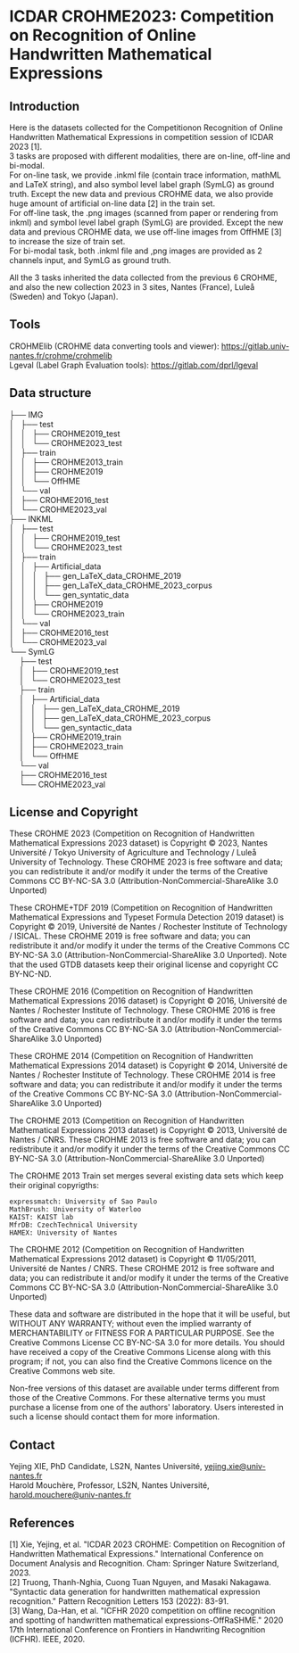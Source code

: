 # ICDAR CROHME2023: Competition on Recognition of Online Handwritten Mathematical Expressions
## Introduction
Here is the datasets collected for the Competitionon Recognition of Online Handwritten Mathematical Expressions in competition session of ICDAR 2023 [1].  
3 tasks are proposed with different modalities, there are on-line, off-line and bi-modal.  
For on-line task, we provide .inkml file (contain trace information, mathML and LaTeX string), and also symbol level label graph (SymLG) as ground truth. Except the new data and previous CROHME data, we also provide huge amount of artificial on-line data [2] in the train set.   
For off-line task, the .png images (scanned from paper or rendering from inkml) and symbol level label graph (SymLG) are provided. Except the new data and previous CROHME data, we use off-line images from OffHME [3] to increase the size of train set.  
For bi-modal task, both .inkml file and ,png images are provided as 2 channels input, and SymLG as ground truth.  

All the 3 tasks inherited the data collected from the previous 6 CROHME, and also the new collection 2023 in 3 sites, Nantes (France), Luleå (Sweden) and Tokyo (Japan).

## Tools 
CROHMElib (CROHME data converting tools and viewer): https://gitlab.univ-nantes.fr/crohme/crohmelib  
Lgeval (Label Graph Evaluation tools): https://gitlab.com/dprl/lgeval

## Data structure
├── IMG  
│   ├── test  
│   │   ├── CROHME2019_test   
│   │   └── CROHME2023_test  
│   ├── train  
│   │   ├── CROHME2013_train  
│   │   ├── CROHME2019  
│   │   └── OffHME  
│   └── val  
│       ├── CROHME2016_test  
│       └── CROHME2023_val  
├── INKML  
│   ├── test  
│   │   ├── CROHME2019_test  
│   │   └── CROHME2023_test  
│   ├── train  
│   │   ├── Artificial_data  
│   │   │   ├── gen_LaTeX_data_CROHME_2019  
│   │   │   ├── gen_LaTeX_data_CROHME_2023_corpus  
│   │   │   └── gen_syntatic_data  
│   │   ├── CROHME2019  
│   │   └── CROHME2023_train  
│   └── val  
│       ├── CROHME2016_test  
│       └── CROHME2023_val  
└── SymLG  
&ensp;&ensp;    ├── test  
&ensp;&ensp;    │   ├── CROHME2019_test  
&ensp;&ensp;     │   └── CROHME2023_test  
&ensp;&ensp;     ├── train  
&ensp;&ensp;     │   ├── Artificial_data  
&ensp;&ensp;     │   │   ├── gen_LaTeX_data_CROHME_2019  
&ensp;&ensp;     │   │   ├── gen_LaTeX_data_CROHME_2023_corpus  
&ensp;&ensp;     │   │   └── gen_syntactic_data  
&ensp;&ensp;    │   ├── CROHME2019_train  
&ensp;&ensp;     │   ├── CROHME2023_train  
&ensp;&ensp;     │   └── OffHME  
&ensp;&ensp;     └── val  
&ensp;&ensp;         ├── CROHME2016_test  
&ensp;&ensp;         └── CROHME2023_val  

## License and Copyright
These CROHME 2023 (Competition on Recognition of Handwritten Mathematical Expressions 2023 dataset) is Copyright © 2023, Nantes Université / Tokyo University of Agriculture and Technology / Luleå University of Technology. These CROHME 2023 is free software and data; you can redistribute it and/or modify it under the terms of the Creative Commons CC BY-NC-SA 3.0 (Attribution-NonCommercial-ShareAlike 3.0 Unported)

These CROHME+TDF 2019 (Competition on Recognition of Handwritten Mathematical Expressions and Typeset Formula Detection 2019 dataset) is Copyright © 2019, Université de Nantes / Rochester Institute of Technology / ISICAL. These CROHME 2019 is free software and data; you can redistribute it and/or modify it under the terms of the Creative Commons CC BY-NC-SA 3.0 (Attribution-NonCommercial-ShareAlike 3.0 Unported). Note that the used GTDB datasets keep their original license and copyright CC BY-NC-ND.

These CROHME 2016 (Competition on Recognition of Handwritten Mathematical Expressions 2016 dataset) is Copyright © 2016, Université de Nantes / Rochester Institute of Technology. These CROHME 2016 is free software and data; you can redistribute it and/or modify it under the terms of the Creative Commons CC BY-NC-SA 3.0 (Attribution-NonCommercial-ShareAlike 3.0 Unported)

These CROHME 2014 (Competition on Recognition of Handwritten Mathematical Expressions 2014 dataset) is Copyright © 2014, Université de Nantes / Rochester Institute of Technology. These CROHME 2014 is free software and data; you can redistribute it and/or modify it under the terms of the Creative Commons CC BY-NC-SA 3.0 (Attribution-NonCommercial-ShareAlike 3.0 Unported)


The CROHME 2013 (Competition on Recognition of Handwritten Mathematical Expressions 2013 dataset) is Copyright © 2013, Université de Nantes / CNRS. These CROHME 2013 is free software and data; you can redistribute it and/or modify it under the terms of the Creative Commons CC BY-NC-SA 3.0 (Attribution-NonCommercial-ShareAlike 3.0 Unported)

The CROHME 2013 Train set merges several existing data sets which keep their original copyrigths:

    expressmatch: University of Sao Paulo
    MathBrush: University of Waterloo
    KAIST: KAIST lab
    MfrDB: CzechTechnical University
    HAMEX: University of Nantes

The CROHME 2012 (Competition on Recognition of Handwritten Mathematical Expressions 2012 dataset) is Copyright © 11/05/2011, Université de Nantes / CNRS. These CROHME 2012 is free software and data; you can redistribute it and/or modify it under the terms of the Creative Commons CC BY-NC-SA 3.0 (Attribution-NonCommercial-ShareAlike 3.0 Unported)

These data and software are distributed in the hope that it will be useful, but WITHOUT ANY WARRANTY; without even the implied warranty of MERCHANTABILITY or FITNESS FOR A PARTICULAR PURPOSE. See the Creative Commons License CC BY-NC-SA 3.0 for more details. You should have received a copy of the Creative Commons License along with this program; if not, you can also find the Creative Commons licence on the Creative Commons web site.

Non-free versions of this dataset are available under terms different from those of the Creative Commons. For these alternative terms you must purchase a license from one of the authors' laboratory. Users interested in such a license should contact them for more information. 
## Contact ##
Yejing XIE, PhD Candidate, LS2N, Nantes Université, yejing.xie@univ-nantes.fr  
Harold Mouchère, Professor, LS2N, Nantes Université, harold.mouchere@univ-nantes.fr  
## References
[1] Xie, Yejing, et al. "ICDAR 2023 CROHME: Competition on Recognition of Handwritten Mathematical Expressions." International Conference on Document Analysis and Recognition. Cham: Springer Nature Switzerland, 2023.  
[2] Truong, Thanh-Nghia, Cuong Tuan Nguyen, and Masaki Nakagawa. "Syntactic data generation for handwritten mathematical expression recognition." Pattern Recognition Letters 153 (2022): 83-91.  
[3] Wang, Da-Han, et al. "ICFHR 2020 competition on offline recognition and spotting of handwritten mathematical expressions-OffRaSHME." 2020 17th International Conference on Frontiers in Handwriting Recognition (ICFHR). IEEE, 2020.

